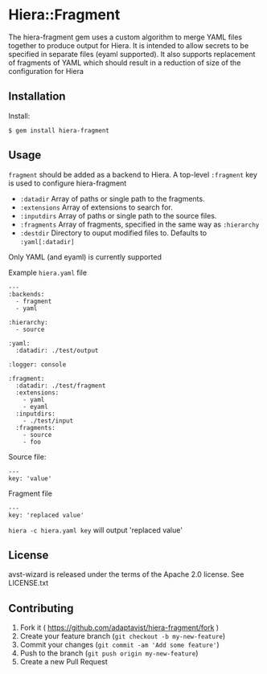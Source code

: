 # Hiera::Fragment

The hiera-fragment gem uses a custom algorithm to merge YAML files together to produce output for Hiera. It is intended to allow
secrets to be specified in separate files (eyaml supported). It also supports replacement of fragments of YAML which
should result in a reduction of size of the configuration for Hiera

## Installation

Install:

    $ gem install hiera-fragment

## Usage

`fragment` should be added as a backend to Hiera. A top-level `:fragment` key is used to configure hiera-fragment

* `:datadir` Array of paths or single path to the fragments.
* `:extensions` Array of extensions to search for.
* `:inputdirs` Array of paths or single path to the source files.
* `:fragments` Array of fragments, specified in the same way as `:hierarchy`
* `:destdir` Directory to ouput modified files to. Defaults to `:yaml[:datadir]`

Only YAML (and eyaml) is currently supported

Example `hiera.yaml` file

    ---
    :backends:
      - fragment
      - yaml

    :hierarchy:
      - source

    :yaml:
      :datadir: ./test/output

    :logger: console

    :fragment:
      :datadir: ./test/fragment
      :extensions:
        - yaml
        - eyaml
      :inputdirs:
        - ./test/input
      :fragments:
        - source
        - foo


Source file:

    ---
    key: 'value'

Fragment file

    ---
    key: 'replaced value'

`hiera -c hiera.yaml key` will output 'replaced value'

## License

avst-wizard is released under the terms of the Apache 2.0 license. See LICENSE.txt

## Contributing

1. Fork it ( https://github.com/adaptavist/hiera-fragment/fork )
2. Create your feature branch (`git checkout -b my-new-feature`)
3. Commit your changes (`git commit -am 'Add some feature'`)
4. Push to the branch (`git push origin my-new-feature`)
5. Create a new Pull Request
